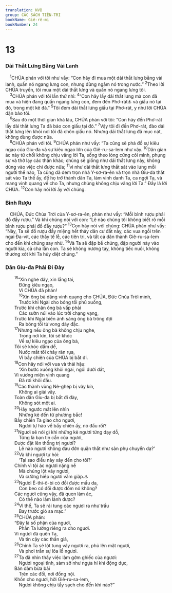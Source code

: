 ```yaml
---
translation: NVB
group: CÁC SÁCH TIÊN-TRI
bookName: Giê-rê-mi 
bookNumber: 24
---
```


<div class="title"><h1>13</h1><h3>Dải Thắt Lưng Bằng Vải Lanh </h3></div>
<span class="verse gie_13_1"> <sup>1</sup>CHÚA phán với tôi như vầy: “Con hãy đi mua một dải thắt lưng bằng vải lanh, quấn nó ngang lưng con, nhưng đừng ngâm nó trong nước.” </span>
<span class="verse gie_13_2"><sup>2</sup>Theo lời CHÚA truyền, tôi mua một dải thắt lưng và quấn nó ngang lưng tôi. <br/></span>
<span class="verse gie_13_3"> <sup>3</sup>CHÚA phán với tôi lần thứ nhì: </span>
<span class="verse gie_13_4"><sup>4</sup>“Con hãy lấy dải thắt lưng mà con đã mua và hiện đang quấn ngang lưng con, đem đến Phơ-rát<a data-toggle="tooltip" data-placement="bottom" title="Đây là tên thường dùng để chỉ sông Ơ-phơ-rát, thuộc nước Ba-by-lôn, cách Giê-ru-sa-lem mấy trăm cây số">⚓</a> và giấu nó tại đó, trong một kẽ đá.” </span>
<span class="verse gie_13_5"><sup>5</sup>Tôi đem dãi thắt lưng giấu tại Phơ-rát, y như lời CHÚA dặn bảo tôi. <br/></span>
<span class="verse gie_13_6"> <sup>6</sup>Sau đó một thời gian khá lâu, CHÚA phán với tôi: “Con hãy đến Phơ-rát lấy dải thắt lưng Ta đã bảo con giấu tại đó.” </span>
<span class="verse gie_13_7"><sup>7</sup>Vậy tôi đi đến Phơ-rát, đào dải thắt lưng lên khỏi nơi tôi đã chôn giấu nó. Nhưng dải thắt lưng đã mục nát, không dùng được nữa. <br/></span>
<span class="verse gie_13_8"> <sup>8</sup>CHÚA phán với tôi. </span>
<span class="verse gie_13_9"><sup>9</sup>CHÚA phán như vầy: “Ta cũng sẽ phá đổ sự kiêu ngạo của Giu-đa và sự kiêu ngạo lớn của Giê-ru-sa-lem như vậy. </span>
<span class="verse gie_13_10"><sup>10</sup>Dân gian ác này từ chối không chịu vâng lời Ta, sống theo lòng cứng cỏi mình, phụng sự và thờ lạy các thần khác; chúng sẽ giống như dải thắt lưng này, không dùng vào việc chi được nữa; </span>
<span class="verse gie_13_11"><sup>11</sup>vì như dải thắt lưng thắt sát vào lưng mỗi người thể nào, Ta cũng đã đem trọn nhà Y-sơ-ra-ên và trọn nhà Giu-đa thắt sát vào Ta thể ấy, để họ trở thành dân Ta, làm vinh danh Ta, ca ngợi Ta, và mang vinh quang về cho Ta, nhưng chúng không chịu vâng lời Ta.” Đấy là lời CHÚA. </span>
<span class="verse gie_13_12"><sup>12</sup>Con hãy nói lời ấy với chúng. <br/></span>
<div class="title"><h3>Bình Rượu </h3></div>
<span class="verse gie_13_12"> CHÚA, Đức Chúa Trời của Y-sơ-ra-ên, phán như vầy: “Mỗi bình rượu phải đổ đầy rượu.” Và khi chúng nói với con: “Lẽ nào chúng tôi không biết rõ mỗi bình rượu phải đổ đầy rượu?” </span>
<span class="verse gie_13_13"><sup>13</sup>Con hãy nói với chúng: CHÚA phán như vầy: “Này, Ta sẽ đổ rượu đầy miệng hết thảy dân cư đất này, các vua ngồi trên ngai Đa-vít, các thầy tế lễ, các tiên tri, và tất cả dân thành Giê-ru-sa-lem cho đến khi chúng say nhừ. </span>
<span class="verse gie_13_14"><sup>14</sup>Và Ta sẽ đập bể chúng, đập người này vào người kia, cả cha lẫn con. Ta sẽ không nương tay, không tiếc nuối, không thương xót khi Ta hủy diệt chúng.” <br/></span>
<div class="title"><h3>Dân Giu-đa Phải Đi Đày </h3></div>
<span class="verse gie_13_15">  <sup>15</sup>“Xin nghe đây, xin lắng tai, <br/>   Đừng kiêu ngạo, <br/>   Vì CHÚA đã phán! <br/></span>
<span class="verse gie_13_16">   <sup>16</sup>Xin ông bà dâng vinh quang cho CHÚA, Đức Chúa Trời mình, <br/>   Trước khi Ngài cho bóng tối phủ xuống, <br/>  Trước khi chân ông bà vấp phải <br/>   Các sườn núi vào lúc trời chạng vạng, <br/>  Trước khi Ngài biến ánh sáng ông bà trông đợi <br/>   Ra bóng tối tử vong dày đặc. <br/></span>
<span class="verse gie_13_17">  <sup>17</sup>Nhưng nếu ông bà không chịu nghe, <br/>   Trong nơi kín, tôi sẽ khóc <br/>   Về sự kiêu ngạo của ông bà, <br/>  Tôi sẽ khóc dầm dề, <br/>   Nước mắt tôi chảy ràn rụa, <br/>   Vì bầy chiên của CHÚA bị bắt đi. <br/></span>
<span class="verse gie_13_18">  <sup>18</sup>Con hãy nói với vua và thái hậu: <br/>   ‘Xin bước xuống khỏi ngai, ngồi dưới đất, <br/>  Vì vương miện vinh quang <br/>   Đã rơi khỏi đầu. <br/></span>
<span class="verse gie_13_19">  <sup>19</sup>Các thành vùng Nê-ghép bị vây kín, <br/>   Không ai giải vây. <br/>  Toàn dân Giu-đa bị bắt đi đày, <br/>   Không sót một ai. <br/></span>
<span class="verse gie_13_20">  <sup>20</sup>Hãy ngước mắt lên nhìn <br/>   Những kẻ đến từ phương bắc! <br/>  Bầy chiên Ta giao cho ngươi, <br/>   Ngươi tự hào về bầy chiên ấy, nó đầu rồi? <br/></span>
<span class="verse gie_13_21">  <sup>21</sup>Ngươi sẽ nói gì khi những kẻ ngươi từng dạy dỗ, <br/>   Từng là bạn tin cẩn của ngươi, <br/>  Được đặt lên thống trị ngươi? <br/>   Lẽ nào ngươi không đau đớn quặn thắt như sản phụ chuyển dạ?’ <br/></span>
<span class="verse gie_13_22">  <sup>22</sup>Và khi ngươi tự hỏi: <br/>   ‘Tại sao điều này xảy đến cho tôi?’ <br/>  Chính vì tội ác ngươi nặng nề <br/>   Mà chúng lột váy ngươi, <br/>   Và cưỡng hiếp ngươi vằm giập.<a data-toggle="tooltip" data-placement="bottom" title="Hy-bá: váy ngươi bị tốc lên, gót chân ngươi bị chà đạp/vằm giập">⚓</a><br/></span>
<span class="verse gie_13_23">  <sup>23</sup>Người Ê-thi-ô-bi có đổi được mầu da, <br/>   Con beo có đổi được đốm nó không? <br/>  Các ngươi cũng vậy, đã quen làm ác, <br/>   Có thể nào làm lành được? <br/></span>
<span class="verse gie_13_24">  <sup>24</sup>Vì thế, Ta sẽ rải tung các ngươi ra như trấu <br/>   Bay trước gió sa mạc.” <br/></span>
<span class="verse gie_13_25">  <sup>25</sup>CHÚA phán: <br/>  “Đây là số phận của ngươi, <br/>   Phần Ta lường riêng ra cho ngươi. <br/>  Vì ngươi đã quên Ta, <br/>   Và tin cậy các thần giả, <br/></span>
<span class="verse gie_13_26">  <sup>26</sup>Chính Ta sẽ lột tung váy ngươi ra, phủ lên mặt ngươi, <br/>   Và phơi trần sự lõa lồ ngươi. <br/></span>
<span class="verse gie_13_27">  <sup>27</sup>Ta đã nhìn thấy việc làm gớm ghiếc của ngươi: <br/>   Ngươi ngoại tình, sàm sỡ như ngựa hí khi động dục, <br/>  Bán dâm bừa bãi <br/>   Trên các đồi, nơi đồng nội. <br/>  Khốn cho ngươi, hỡi Giê-ru-sa-lem, <br/>   Ngươi không chịu tẩy sạch cho đến khi nào?” <br/></span>
